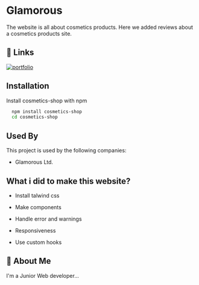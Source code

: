 # Glamorous

The website is all about cosmetics products. Here we added reviews about a cosmetics products site.

## 🔗 Links

[![portfolio](https://img.shields.io/badge/my_portfolio-000?style=for-the-badge&logo=ko-fi&logoColor=white)](https://glamorous-beauty-shop.netlify.app/dashboard)

## Installation

Install cosmetics-shop with npm

```bash
  npm install cosmetics-shop
  cd cosmetics-shop
```

## Used By

This project is used by the following companies:

- Glamorous Ltd.

## What i did to make this website?

- Install talwind css

- Make components

- Handle error and warnings

- Responsiveness

- Use custom hooks

## 🚀 About Me

I'm a Junior Web developer...
